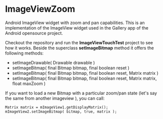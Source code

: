 ImageViewZoom
=============

Android ImageView widget with zoom and pan capabilities.
This is an implementation of the ImageView widget used in the Gallery app of the Android opensource project.

Checkout the repository and run the **ImageViewTouchTest** project to see how it works.
Beside the superclass **setImageBitmap** method it offers the following methods:

* setImageDrawable( Drawable drawable )
* setImageBitmap( final Bitmap bitmap, final boolean reset )
* setImageBitmap( final Bitmap bitmap, final boolean reset, Matrix matrix )
* setImageBitmap( final Bitmap bitmap, final boolean reset, Matrix matrix, float maxZoom )


If you want to load a new Bitmap with a particular zoom/pan state (let's say the same from another imageview ), you can call:

	Matrix matrix = mImageView1.getDisplayMatrix();
	mImageView2.setImageBitmap( bitmap, true, matrix );
